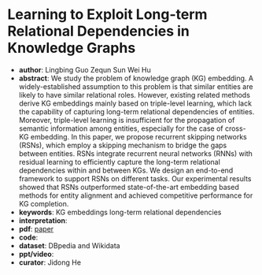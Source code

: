 # Learning to Exploit Long-term Relational Dependencies in Knowledge Graphs
- **author**:  Lingbing Guo  Zequn Sun  Wei Hu
- **abstract**: We study the problem of knowledge graph (KG) embedding. A widely-established assumption to this problem is that similar entities are likely to have similar relational roles. However, existing related methods derive KG embeddings mainly based on triple-level learning, which lack the capability of capturing long-term relational dependencies of entities. Moreover, triple-level learning is insufficient for the propagation of semantic information among entities, especially for the case of cross-KG embedding. In this paper, we propose recurrent skipping networks (RSNs), which employ a skipping mechanism to bridge the gaps between entities. RSNs integrate recurrent neural networks (RNNs) with residual learning to efficiently capture the long-term relational dependencies within and between KGs. We design an end-to-end framework to support RSNs on different tasks. Our experimental results showed that RSNs outperformed state-of-the-art embedding based methods for entity alignment and achieved competitive performance for KG completion.
- **keywords**: KG embeddings  long-term relational dependencies
- **interpretation**:
- **pdf**: [paper](https://arxiv.org/pdf/1905.04914.pdf)
- **code**: 
- **dataset**: DBpedia and Wikidata
- **ppt/video**:
- **curator**: Jidong He
